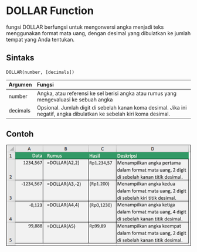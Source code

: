 # DOLLAR Function

fungsi DOLLAR berfungsi untuk mengonversi angka menjadi teks menggunakan format mata uang, dengan desimal yang dibulatkan ke jumlah tempat yang Anda tentukan.

## Sintaks

```text
DOLLAR(number, [decimals])
```

| Argumen | Fungsi |
| :--- | :--- |
| number | Angka, atau referensi ke sel berisi angka atau rumus yang mengevaluasi ke sebuah angka |
| decimals | Opsional. Jumlah digit di sebelah kanan koma desimal. Jika ini negatif, angka dibulatkan ke sebelah kiri koma desimal. |

## Contoh

![](../.gitbook/assets/image%20%2821%29.png)

